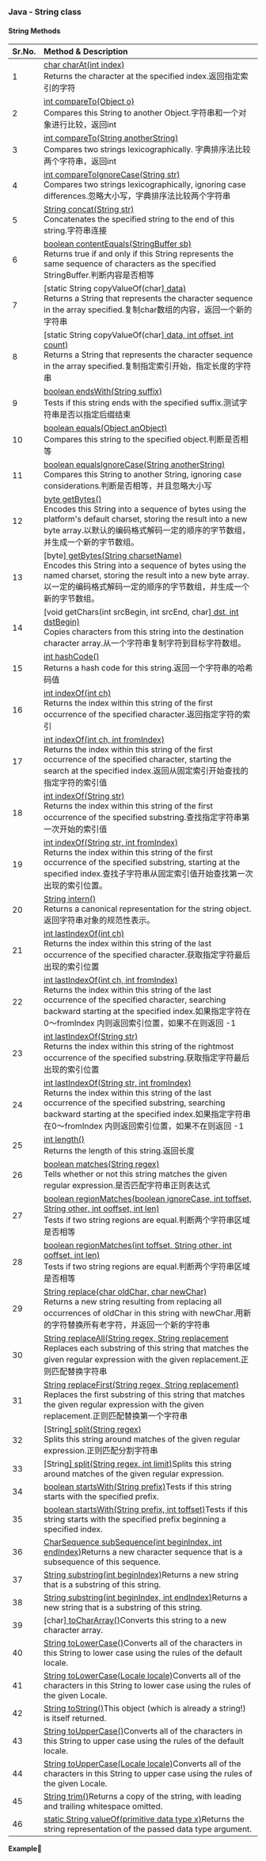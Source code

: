 ### Java - String class

#### String Methods

| Sr.No. | Method & Description                                         |
| :----- | :----------------------------------------------------------- |
| 1      | [char charAt(int index)](https://www.tutorialspoint.com/java/java_string_charat.htm)<br />Returns the character at the specified index.返回指定索引的字符 |
| 2      | [int compareTo(Object o)](https://www.tutorialspoint.com/java/java_string_compareto.htm)<br />Compares this String to another Object.字符串和一个对象进行比较，返回int |
| 3      | [int compareTo(String anotherString)](https://www.tutorialspoint.com/java/java_string_compareto_anotherstring.htm)<br />Compares two strings lexicographically. 字典排序法比较两个字符串，返回int |
| 4      | [int compareToIgnoreCase(String str)](https://www.tutorialspoint.com/java/java_string_comparetoignorecase.htm)<br />Compares two strings lexicographically, ignoring case differences.忽略大小写，字典排序法比较两个字符串 |
| 5      | [String concat(String str)](https://www.tutorialspoint.com/java/java_string_concat.htm)<br />Concatenates the specified string to the end of this string.字符串连接 |
| 6      | [boolean contentEquals(StringBuffer sb)](https://www.tutorialspoint.com/java/java_string_contentequals.htm)<br />Returns true if and only if this String represents the same sequence of characters as the specified StringBuffer.判断内容是否相等 |
| 7      | [static String copyValueOf(char[\] data)<br />](https://www.tutorialspoint.com/java/java_string_copyvalueof.htm)Returns a String that represents the character sequence in the array specified.复制char数组的内容，返回一个新的字符串 |
| 8      | [static String copyValueOf(char[\] data, int offset, int count)](https://www.tutorialspoint.com/java/java_string_copyvalueof_dataoffsetcount.htm)<br />Returns a String that represents the character sequence in the array specified.复制指定索引开始，指定长度的字符串 |
| 9      | [boolean endsWith(String suffix)](https://www.tutorialspoint.com/java/java_string_endswith.htm)<br />Tests if this string ends with the specified suffix.测试字符串是否以指定后缀结束 |
| 10     | [boolean equals(Object anObject)](https://www.tutorialspoint.com/java/java_string_equals.htm)<br />Compares this string to the specified object.判断是否相等 |
| 11     | [boolean equalsIgnoreCase(String anotherString)](https://www.tutorialspoint.com/java/java_string_equalsignorecase.htm)<br />Compares this String to another String, ignoring case considerations.判断是否相等，并且忽略大小写 |
| 12     | [byte getBytes()](https://www.tutorialspoint.com/java/java_string_getbytes.htm)<br />Encodes this String into a sequence of bytes using the platform's default charset, storing the result into a new byte array.以默认的编码格式解码一定的顺序的字节数组，并生成一个新的字节数组。 |
| 13     | [byte[\] getBytes(String charsetName)](https://www.tutorialspoint.com/java/java_string_getbytes_charsetname.htm)<br />Encodes this String into a sequence of bytes using the named charset, storing the result into a new byte array.以一定的编码格式解码一定的顺序的字节数组，并生成一个新的字节数组。 |
| 14     | [void getChars(int srcBegin, int srcEnd, char[\] dst, int dstBegin)](https://www.tutorialspoint.com/java/java_string_getchars.htm)<br />Copies characters from this string into the destination character array.从一个字符串复制字符到目标字符数组。 |
| 15     | [int hashCode()](https://www.tutorialspoint.com/java/java_string_hashcode.htm)<br />Returns a hash code for this string.返回一个字符串的哈希码值 |
| 16     | [int indexOf(int ch)](https://www.tutorialspoint.com/java/java_string_indexof.htm)<br />Returns the index within this string of the first occurrence of the specified character.返回指定字符的索引 |
| 17     | [int indexOf(int ch, int fromIndex)](https://www.tutorialspoint.com/java/java_string_indexof_fromindex.htm)<br />Returns the index within this string of the first occurrence of the specified character, starting the search at the specified index.返回从固定索引开始查找的指定字符的索引值 |
| 18     | [int indexOf(String str)](https://www.tutorialspoint.com/java/java_string_indexof_str.htm)<br />Returns the index within this string of the first occurrence of the specified substring.查找指定字符串第一次开始的索引值 |
| 19     | [int indexOf(String str, int fromIndex)](https://www.tutorialspoint.com/java/java_string_indexof_strfromindex.htm)<br />Returns the index within this string of the first occurrence of the specified substring, starting at the specified index.查找子字符串从固定索引值开始查找第一次出现的索引位置。 |
| 20     | [String intern()](https://www.tutorialspoint.com/java/java_string_intern.htm)<br />Returns a canonical representation for the string object.返回字符串对象的规范性表示。 |
| 21     | [int lastIndexOf(int ch)](https://www.tutorialspoint.com/java/java_string_lastindexof.htm)<br />Returns the index within this string of the last occurrence of the specified character.获取指定字符最后出现的索引位置 |
| 22     | [int lastIndexOf(int ch, int fromIndex)](https://www.tutorialspoint.com/java/java_string_lastindexof_chfromindex.htm)<br />Returns the index within this string of the last occurrence of the specified character, searching backward starting at the specified index.如果指定字符在0～fromIndex 内则返回索引位置，如果不在则返回 -1 |
| 23     | [int lastIndexOf(String str)<br />](https://www.tutorialspoint.com/java/java_string_lastindexof_str.htm)Returns the index within this string of the rightmost occurrence of the specified substring.获取指定字符最后出现的索引位置 |
| 24     | [int lastIndexOf(String str, int fromIndex)](https://www.tutorialspoint.com/java/java_string_lastindexof_fromindex.htm)<br />Returns the index within this string of the last occurrence of the specified substring, searching backward starting at the specified index.如果指定字符串在0～fromIndex 内则返回索引位置，如果不在则返回 -1 |
| 25     | [int length()](https://www.tutorialspoint.com/java/java_string_length.htm)<br />Returns the length of this string.返回长度 |
| 26     | [boolean matches(String regex)](https://www.tutorialspoint.com/java/java_string_matches.htm)<br />Tells whether or not this string matches the given regular expression.是否匹配字符串正则表达式 |
| 27     | [boolean regionMatches(boolean ignoreCase, int toffset, String other, int ooffset, int len)](https://www.tutorialspoint.com/java/java_string_regionmatches_ignorecase.htm)<br />Tests if two string regions are equal.判断两个字符串区域是否相等 |
| 28     | [boolean regionMatches(int toffset, String other, int ooffset, int len)](https://www.tutorialspoint.com/java/java_string_regionmatches.htm)<br />Tests if two string regions are equal.判断两个字符串区域是否相等 |
| 29     | [String replace(char oldChar, char newChar)](https://www.tutorialspoint.com/java/java_string_replace.htm)<br />Returns a new string resulting from replacing all occurrences of oldChar in this string with newChar.用新的字符替换所有老字符，并返回一个新的字符串 |
| 30     | [String replaceAll(String regex, String replacement](https://www.tutorialspoint.com/java/java_string_replaceall.htm)<br />Replaces each substring of this string that matches the given regular expression with the given replacement.正则匹配替换字符串 |
| 31     | [String replaceFirst(String regex, String replacement)](https://www.tutorialspoint.com/java/java_string_replacefirst.htm)<br />Replaces the first substring of this string that matches the given regular expression with the given replacement.正则匹配替换第一个字符串 |
| 32     | [String[\] split(String regex)](https://www.tutorialspoint.com/java/java_string_split.htm)<br />Splits this string around matches of the given regular expression.正则匹配分割字符串 |
| 33     | [String[\] split(String regex, int limit)](https://www.tutorialspoint.com/java/java_string_split_regexlimit.htm)Splits this string around matches of the given regular expression. |
| 34     | [boolean startsWith(String prefix)](https://www.tutorialspoint.com/java/java_string_startswith.htm)Tests if this string starts with the specified prefix. |
| 35     | [boolean startsWith(String prefix, int toffset)](https://www.tutorialspoint.com/java/java_string_startswith_prefixtoffset.htm)Tests if this string starts with the specified prefix beginning a specified index. |
| 36     | [CharSequence subSequence(int beginIndex, int endIndex)](https://www.tutorialspoint.com/java/java_string_subsequence.htm)Returns a new character sequence that is a subsequence of this sequence. |
| 37     | [String substring(int beginIndex)](https://www.tutorialspoint.com/java/java_string_substring.htm)Returns a new string that is a substring of this string. |
| 38     | [String substring(int beginIndex, int endIndex)](https://www.tutorialspoint.com/java/java_string_substring_beginendindex.htm)Returns a new string that is a substring of this string. |
| 39     | [char[\] toCharArray()](https://www.tutorialspoint.com/java/java_string_tochararray.htm)Converts this string to a new character array. |
| 40     | [String toLowerCase()](https://www.tutorialspoint.com/java/java_string_tolowercase.htm)Converts all of the characters in this String to lower case using the rules of the default locale. |
| 41     | [String toLowerCase(Locale locale)](https://www.tutorialspoint.com/java/java_string_tolowercase_locale.htm)Converts all of the characters in this String to lower case using the rules of the given Locale. |
| 42     | [String toString()](https://www.tutorialspoint.com/java/java_string_tostring.htm)This object (which is already a string!) is itself returned. |
| 43     | [String toUpperCase()](https://www.tutorialspoint.com/java/java_string_touppercase.htm)Converts all of the characters in this String to upper case using the rules of the default locale. |
| 44     | [String toUpperCase(Locale locale)](https://www.tutorialspoint.com/java/java_string_touppercase_locale.htm)Converts all of the characters in this String to upper case using the rules of the given Locale. |
| 45     | [String trim()](https://www.tutorialspoint.com/java/java_string_trim.htm)Returns a copy of the string, with leading and trailing whitespace omitted. |
| 46     | [static String valueOf(primitive data type x)](https://www.tutorialspoint.com/java/java_string_valueof.htm)Returns the string representation of the passed data type argument. |

**Example**

